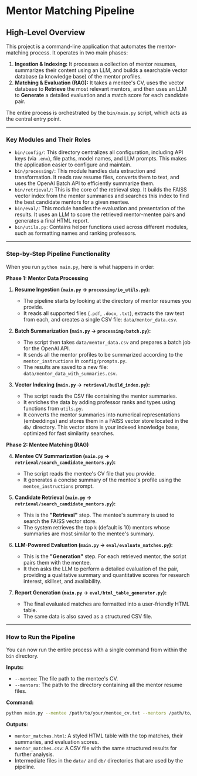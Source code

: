 # Mentor Matching Pipeline

## High-Level Overview

This project is a command-line application that automates the mentor-matching process. It operates in two main phases:

1.  **Ingestion & Indexing:** It processes a collection of mentor resumes, summarizes their content using an LLM, and builds a searchable vector database (a knowledge base) of the mentor profiles.
2.  **Matching & Evaluation (RAG):** It takes a mentee's CV, uses the vector database to **Retrieve** the most relevant mentors, and then uses an LLM to **Generate** a detailed evaluation and a match score for each candidate pair.

The entire process is orchestrated by the `bin/main.py` script, which acts as the central entry point.

---

### Key Modules and Their Roles

*   `bin/config/`: This directory centralizes all configuration, including API keys (via `.env`), file paths, model names, and LLM prompts. This makes the application easier to configure and maintain.
*   `bin/processing/`: This module handles data extraction and transformation. It reads raw resume files, converts them to text, and uses the OpenAI Batch API to efficiently summarize them.
*   `bin/retrieval/`: This is the core of the retrieval step. It builds the FAISS vector index from the mentor summaries and searches this index to find the best candidate mentors for a given mentee.
*   `bin/eval/`: This module handles the evaluation and presentation of the results. It uses an LLM to score the retrieved mentor-mentee pairs and generates a final HTML report.
*   `bin/utils.py`: Contains helper functions used across different modules, such as formatting names and ranking professors.

---

### Step-by-Step Pipeline Functionality

When you run `python main.py`, here is what happens in order:

**Phase 1: Mentor Data Processing**

1.  **Resume Ingestion (`main.py` -> `processing/io_utils.py`):**
    *   The pipeline starts by looking at the directory of mentor resumes you provide.
    *   It reads all supported files (`.pdf`, `.docx`, `.txt`), extracts the raw text from each, and creates a single CSV file: `data/mentor_data.csv`.

2.  **Batch Summarization (`main.py` -> `processing/batch.py`):**
    *   The script then takes `data/mentor_data.csv` and prepares a batch job for the OpenAI API.
    *   It sends all the mentor profiles to be summarized according to the `mentor_instructions` in `config/prompts.py`.
    *   The results are saved to a new file: `data/mentor_data_with_summaries.csv`.

3.  **Vector Indexing (`main.py` -> `retrieval/build_index.py`):**
    *   The script reads the CSV file containing the mentor summaries.
    *   It enriches the data by adding professor ranks and types using functions from `utils.py`.
    *   It converts the mentor summaries into numerical representations (embeddings) and stores them in a FAISS vector store located in the `db/` directory. This vector store is your indexed knowledge base, optimized for fast similarity searches.

**Phase 2: Mentee Matching (RAG)**

4.  **Mentee CV Summarization (`main.py` -> `retrieval/search_candidate_mentors.py`):**
    *   The script reads the mentee's CV file that you provide.
    *   It generates a concise summary of the mentee's profile using the `mentee_instructions` prompt.

5.  **Candidate Retrieval (`main.py` -> `retrieval/search_candidate_mentors.py`):**
    *   This is the **"Retrieval"** step. The mentee's summary is used to search the FAISS vector store.
    *   The system retrieves the top `k` (default is 10) mentors whose summaries are most similar to the mentee's summary.

6.  **LLM-Powered Evaluation (`main.py` -> `eval/evaluate_matches.py`):**
    *   This is the **"Generation"** step. For each retrieved mentor, the script pairs them with the mentee.
    *   It then asks the LLM to perform a detailed evaluation of the pair, providing a qualitative summary and quantitative scores for research interest, skillset, and availability.

7.  **Report Generation (`main.py` -> `eval/html_table_generator.py`):**
    *   The final evaluated matches are formatted into a user-friendly HTML table.
    *   The same data is also saved as a structured CSV file.

---

### How to Run the Pipeline

You can now run the entire process with a single command from within the `bin` directory.

**Inputs:**
*   `--mentee`: The file path to the mentee's CV.
*   `--mentors`: The path to the directory containing all the mentor resume files.

**Command:**
```bash
python main.py --mentee /path/to/your/mentee_cv.txt --mentors /path/to/the/mentor_resumes/
```

**Outputs:**
*   `mentor_matches.html`: A styled HTML table with the top matches, their summaries, and evaluation scores.
*   `mentor_matches.csv`: A CSV file with the same structured results for further analysis.
*   Intermediate files in the `data/` and `db/` directories that are used by the pipeline.
